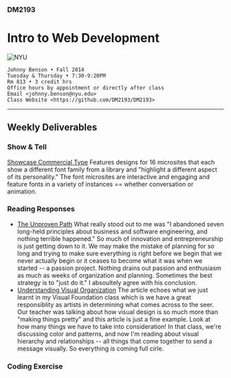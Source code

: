 ### DM2193

# Intro to Web Development

![NYU](http://j-hnnybens-n.com/capture/imami.png)

    Johnny Benson • Fall 2014
    Tuesday & Thursday • 7:30-9:20PM
    Rm 813 • 3 credit hrs
    Office hours by appointment or directly after class
    Email <johnny.benson@nyu.edu>
    Class Website <https://github.com/DM2193/DM2193>

---

## Weekly Deliverables

### Show & Tell
[Showcase Commercial Type](http://showcase.commercialtype.com/)
Features designs for 16 microsites that each show a different font family from a library and "highlight a different aspect of its personality." The font microsites are interactive and engaging and feature fonts in a variety of instances == whether conversation or animation.
 
### Reading Responses
* [The Unproven Path](http://www.inc.com/magazine/20081101/how-hard-could-it-be-the-unproven-path.html)
What really stood out to me was "I abandoned seven long-held principles about business and software engineering, and nothing terrible happened." So much of innovation and entrepreneurship is just getting down to it. We may make the mistake of planning for so long and trying to make sure everything is right before we begin that we never actually begin or it ceases to become what it was when we started -- a passion project. Nothing drains out passion and enthusiasm as much as weeks of organization and planning. Sometimes the best strategy is to "just do it." I absoultely agree with his conclusion.
* [Understanding Visual Organization](http://www.lukew.com/ff/entry.asp?981)
The article echoes what we just learnt in my Visual Foundation class which is we have a great responsiblity as artists in determining what comes across to the seer. Our teacher was talking about how visual design is so much more than "making things pretty" and this article is just a fine example. Look at how many things we have to take into consideration! In that class, we're discussing color and patterns, and now I'm reading about visual hierarchy and relationships -- all things that come together to send a message visually. So everything is coming full cirle.


### Coding Exercise
